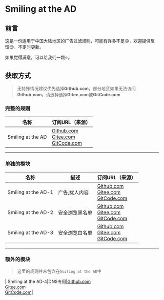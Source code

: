 # Smiling at the AD

## 前言

这是一份适用于中国大陆地区的广告过滤规则，可能有许多不足😖，欢迎提供反馈😊，不定时更新。

如果觉得满意，可以给我们一颗⭐。

## 获取方式

> 无特殊情况建议优先选择**Github.com**，部分地区如果无法访问**Github.com**，请选择选择**Gitee.com**或**GitCode.com**

### 完整的规则

|名称|订阅URL（来源）|
|---|---|
|Smiling at the AD|[Github.com](https://raw.githubusercontent.com/zghnnythhylh/Smiling-at-the-AD/main/Smiling%20at%20the%20AD.txt)<br />[Gitee.com](https://gitee.com/study-ly137/smiling-at-the-ad/raw/master/Smiling%20at%20the%20AD.txt)<br />[GitCode.com](https://raw.gitcode.com/Ly3/Smiling_at_the_AD/raw/main/Smiling%20at%20the%20AD.txt)|
****
### **单独**的模块

|名称|描述|订阅URL（来源）|
|---|---|---|
| Smiling at the AD-1|广告,扰人内容|[Github.com](https://raw.githubusercontent.com/zghnnythhylh/Smiling-at-the-AD/main/Smiling%20at%20the%20AD-1.txt)<br />[Gitee.com](https://gitee.com/study-ly137/smiling-at-the-ad/raw/master/Smiling%20at%20the%20AD-1.txt)<br />[GitCode.com](https://raw.gitcode.com/Ly3/Smiling_at_the_AD/raw/main/Smiling%20at%20the%20AD-1.txt)|
| Smiling at the AD-2|安全浏览黑名单|[Github.com](https://raw.githubusercontent.com/zghnnythhylh/Smiling-at-the-AD/main/Smiling%20at%20the%20AD-2.txt)<br />[Gitee.com](https://gitee.com/study-ly137/smiling-at-the-ad/raw/master/Smiling%20at%20the%20AD-2.txt)<br />[GitCode.com](https://raw.gitcode.com/Ly3/Smiling_at_the_AD/raw/main/Smiling%20at%20the%20AD-2.txt)|
| Smiling at the AD-3|安全浏览白名单|[Github.com](https://raw.githubusercontent.com/zghnnythhylh/Smiling-at-the-AD/main/Smiling%20at%20the%20AD-3.txt)<br />[Gitee.com](https://gitee.com/study-ly137/smiling-at-the-ad/raw/master/Smiling%20at%20the%20AD-3.txt)<br />[GitCode.com](https://raw.gitcode.com/Ly3/Smiling_at_the_AD/raw/main/Smiling%20at%20the%20AD-3.txt)|
****
### **额外**的模块

> 这里的规则并未包含在`Smiling at the AD`中

| Smiling at the AD-4|DNS专用|[Github.com](https://raw.githubusercontent.com/zghnnythhylh/Smiling-at-the-AD/main/Smiling%20at%20the%20AD-4.txt)<br />[Gitee.com](https://gitee.com/study-ly137/smiling-at-the-ad/raw/master/Smiling%20at%20the%20AD-4.txt)<br />[GitCode.com](https://raw.gitcode.com/Ly3/Smiling_at_the_AD/raw/main/Smiling%20at%20the%20AD-4.txt)|
